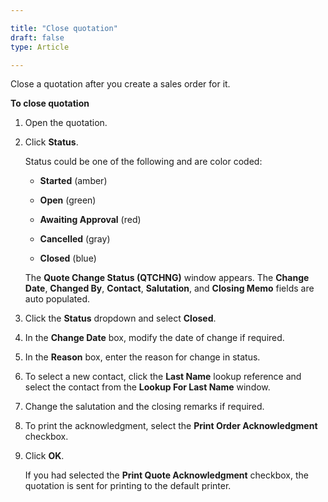 ```yaml
---

title: "Close quotation"
draft: false
type: Article

---
```


Close a quotation after you create a sales order for it.

**To close quotation**

1. Open the quotation.

2. Click **Status**.

    Status could be one of the following and are color coded:

    - **Started** (amber)

    - **Open** (green)

    - **Awaiting Approval** (red)

    - **Cancelled** (gray)

    - **Closed** (blue)

    The **Quote Change Status (QTCHNG)** window appears. The **Change Date**, **Changed By**, **Contact**, **Salutation**, and **Closing Memo** fields are auto populated.

3. Click the **Status** dropdown and select **Closed**.

4. In the **Change Date** box, modify the date of change if required.

5. In the **Reason** box, enter the reason for change in status.

6. To select a new contact, click the **Last Name** lookup reference and select the contact from the **Lookup For Last Name** window.

7. Change the salutation and the closing remarks if required.

8. To print the acknowledgment, select the  **Print Order Acknowledgment** checkbox.

9. Click **OK**.

    If you had selected the **Print Quote Acknowledgment** checkbox, the quotation is sent for printing to the default printer.

​